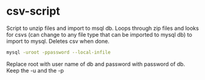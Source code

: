 # csv-script
Script to unzip files and import to msql db.
Loops through zip files and looks for csvs (can change to any file type that can be imported to mysql db) to import to mysql.
Deletes csv when done.


```sh
mysql -uroot -ppassword --local-infile
```


Replace root with user name of db and password with password of db. Keep the -u and the -p

